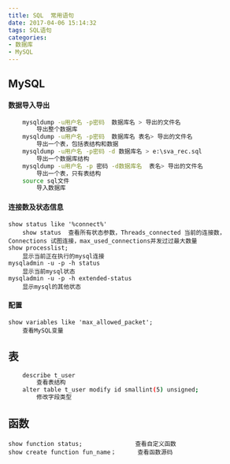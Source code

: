 ```yaml
---
title: SQL  常用语句
date: 2017-04-06 15:14:32
tags: SQL语句
categories: 
- 数据库
- MySQL
---
```

MySQL
---
#### 数据导入导出
``` bash
	mysqldump -u用户名 -p密码  数据库名 > 导出的文件名 
		导出整个数据库
	mysqldump -u用户名 -p密码  数据库名 表名> 导出的文件名 
		导出一个表，包括表结构和数据
	mysqldump -u用户名 -p密码 -d 数据库名 > e:\sva_rec.sql 
		导出一个数据库结构
	mysqldump -u用户名 -p 密码 -d数据库名  表名> 导出的文件名
		导出一个表，只有表结构 
	source sql文件
		导入数据库
```
#### 连接数及状态信息
	show status like '%connect%'
		show status  查看所有状态参数，Threads_connected 当前的连接数，Connections 试图连接，max_used_connections并发过过最大数量
	show processlist;
		显示当前正在执行的mysql连接
	mysqladmin -u -p -h status
		显示当前mysql状态
	mysqladmin -u -p -h extended-status
		显示mysql的其他状态
#### 配置
	
	show variables like 'max_allowed_packet';
		查看MySQL变量

表
---
``` bash
	describe t_user		
		查看表结构
	alter table t_user modify id smallint(5) unsigned;	
		修改字段类型
```
函数
---
	show function status; 				查看自定义函数
	show create function fun_name；		查看函数源码